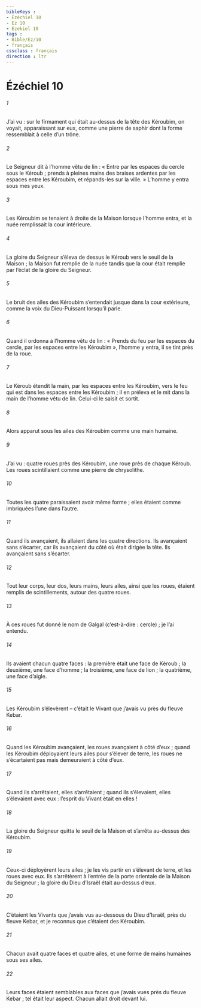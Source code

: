 ```yaml
---
bibleKeys : 
- Ézéchiel 10
- Ez 10
- Ezekiel 10
tags : 
- Bible/Ez/10
- français
cssclass : français
direction : ltr
---
```


# Ézéchiel 10

###### 1
J’ai vu : sur le firmament qui était au-dessus de la tête des Kéroubim, on voyait, apparaissant sur eux, comme une pierre de saphir dont la forme ressemblait à celle d’un trône.
###### 2
Le Seigneur dit à l’homme vêtu de lin : « Entre par les espaces du cercle sous le Kéroub ; prends à pleines mains des braises ardentes par les espaces entre les Kéroubim, et répands-les sur la ville. » L’homme y entra sous mes yeux.
###### 3
Les Kéroubim se tenaient à droite de la Maison lorsque l’homme entra, et la nuée remplissait la cour intérieure.
###### 4
La gloire du Seigneur s’éleva de dessus le Kéroub vers le seuil de la Maison ; la Maison fut remplie de la nuée tandis que la cour était remplie par l’éclat de la gloire du Seigneur.
###### 5
Le bruit des ailes des Kéroubim s’entendait jusque dans la cour extérieure, comme la voix du Dieu-Puissant lorsqu’il parle.
###### 6
Quand il ordonna à l’homme vêtu de lin : « Prends du feu par les espaces du cercle, par les espaces entre les Kéroubim », l’homme y entra, il se tint près de la roue.
###### 7
Le Kéroub étendit la main, par les espaces entre les Kéroubim, vers le feu qui est dans les espaces entre les Kéroubim ; il en préleva et le mit dans la main de l’homme vêtu de lin. Celui-ci le saisit et sortit.
###### 8
Alors apparut sous les ailes des Kéroubim comme une main humaine.
###### 9
J’ai vu : quatre roues près des Kéroubim, une roue près de chaque Kéroub. Les roues scintillaient comme une pierre de chrysolithe.
###### 10
Toutes les quatre paraissaient avoir même forme ; elles étaient comme imbriquées l’une dans l’autre.
###### 11
Quand ils avançaient, ils allaient dans les quatre directions. Ils avançaient sans s’écarter, car ils avançaient du côté où était dirigée la tête. Ils avançaient sans s’écarter.
###### 12
Tout leur corps, leur dos, leurs mains, leurs ailes, ainsi que les roues, étaient remplis de scintillements, autour des quatre roues.
###### 13
À ces roues fut donné le nom de Galgal (c’est-à-dire : cercle) ; je l’ai entendu.
###### 14
Ils avaient chacun quatre faces : la première était une face de Kéroub ; la deuxième, une face d’homme ; la troisième, une face de lion ; la quatrième, une face d’aigle.
###### 15
Les Kéroubim s’élevèrent – c’était le Vivant que j’avais vu près du fleuve Kebar.
###### 16
Quand les Kéroubim avançaient, les roues avançaient à côté d’eux ; quand les Kéroubim déployaient leurs ailes pour s’élever de terre, les roues ne s’écartaient pas mais demeuraient à côté d’eux.
###### 17
Quand ils s’arrêtaient, elles s’arrêtaient ; quand ils s’élevaient, elles s’élevaient avec eux : l’esprit du Vivant était en elles !
###### 18
La gloire du Seigneur quitta le seuil de la Maison et s’arrêta au-dessus des Kéroubim.
###### 19
Ceux-ci déployèrent leurs ailes ; je les vis partir en s’élevant de terre, et les roues avec eux. Ils s’arrêtèrent à l’entrée de la porte orientale de la Maison du Seigneur ; la gloire du Dieu d’Israël était au-dessus d’eux.
###### 20
C’étaient les Vivants que j’avais vus au-dessous du Dieu d’Israël, près du fleuve Kebar, et je reconnus que c’étaient des Kéroubim.
###### 21
Chacun avait quatre faces et quatre ailes, et une forme de mains humaines sous ses ailes.
###### 22
Leurs faces étaient semblables aux faces que j’avais vues près du fleuve Kebar ; tel était leur aspect. Chacun allait droit devant lui.
